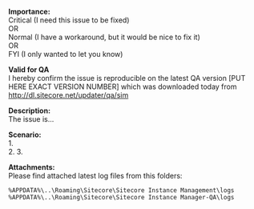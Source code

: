 **Importance:**  
Critical (I need this issue to be fixed)  
OR  
Normal (I have a workaround, but it would be nice to fix it)  
OR  
FYI (I only wanted to let you know)

**Valid for QA**  
I hereby confirm the issue is reproducible on the latest QA version [PUT HERE EXACT VERSION NUMBER]
which was downloaded today from http://dl.sitecore.net/updater/qa/sim

**Description:**  
The issue is...

**Scenario:**  
1.  
2. 
3. 

**Attachments:**  
Please find attached latest log files from this folders:
```
%APPDATA%\..\Roaming\Sitecore\Sitecore Instance Management\logs 
%APPDATA%\..\Roaming\Sitecore\Sitecore Instance Manager-QA\logs 
```
